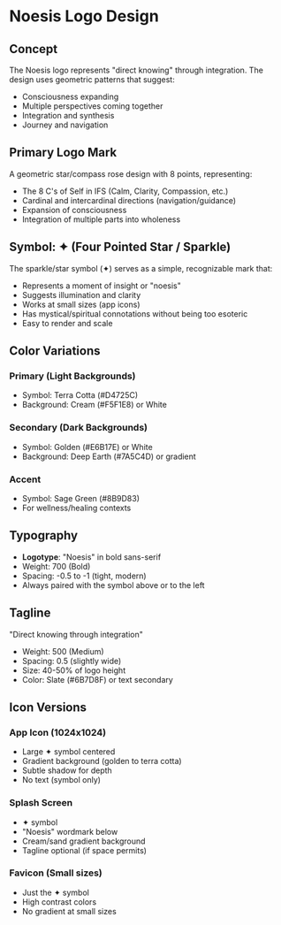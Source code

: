 # Noesis Logo Design

## Concept
The Noesis logo represents "direct knowing" through integration. The design uses geometric patterns that suggest:
- Consciousness expanding
- Multiple perspectives coming together
- Integration and synthesis
- Journey and navigation

## Primary Logo Mark
A geometric star/compass rose design with 8 points, representing:
- The 8 C's of Self in IFS (Calm, Clarity, Compassion, etc.)
- Cardinal and intercardinal directions (navigation/guidance)
- Expansion of consciousness
- Integration of multiple parts into wholeness

## Symbol: ✦ (Four Pointed Star / Sparkle)
The sparkle/star symbol (✦) serves as a simple, recognizable mark that:
- Represents a moment of insight or "noesis"
- Suggests illumination and clarity
- Works at small sizes (app icons)
- Has mystical/spiritual connotations without being too esoteric
- Easy to render and scale

## Color Variations

### Primary (Light Backgrounds)
- Symbol: Terra Cotta (#D4725C)
- Background: Cream (#F5F1E8) or White

### Secondary (Dark Backgrounds)
- Symbol: Golden (#E6B17E) or White
- Background: Deep Earth (#7A5C4D) or gradient

### Accent
- Symbol: Sage Green (#8B9D83)
- For wellness/healing contexts

## Typography
- **Logotype**: "Noesis" in bold sans-serif
- Weight: 700 (Bold)
- Spacing: -0.5 to -1 (tight, modern)
- Always paired with the symbol above or to the left

## Tagline
"Direct knowing through integration"
- Weight: 500 (Medium)
- Spacing: 0.5 (slightly wide)
- Size: 40-50% of logo height
- Color: Slate (#6B7D8F) or text secondary

## Icon Versions

### App Icon (1024x1024)
- Large ✦ symbol centered
- Gradient background (golden to terra cotta)
- Subtle shadow for depth
- No text (symbol only)

### Splash Screen
- ✦ symbol
- "Noesis" wordmark below
- Cream/sand gradient background
- Tagline optional (if space permits)

### Favicon (Small sizes)
- Just the ✦ symbol
- High contrast colors
- No gradient at small sizes
